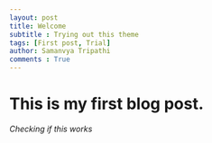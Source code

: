 ```yaml
---
layout: post
title: Welcome
subtitle : Trying out this theme
tags: [First post, Trial]
author: Samanvya Tripathi
comments : True
---
```


# This is my first blog post. 

_Checking if this works_